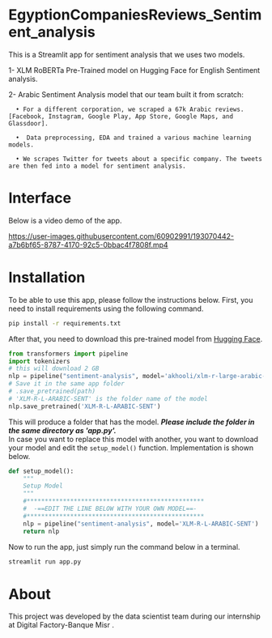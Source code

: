 # EgyptionCompaniesReviews_Sentiment_analysis

This is a Streamlit app for sentiment analysis that we uses two models.

1- XLM RoBERTa Pre-Trained model on Hugging Face for English Sentiment analysis. 

2- Arabic Sentiment Analysis model that our team built it from scratch:

      • For a different corporation, we scraped a 67k Arabic reviews. [Facebook, Instagram, Google Play, App Store, Google Maps, and Glassdoor].

      •  Data preprocessing, EDA and trained a various machine learning models.

      • We scrapes Twitter for tweets about a specific company. The tweets are then fed into a model for sentiment analysis.

# Interface
Below is a video demo of the app.   

https://user-images.githubusercontent.com/60902991/193070442-a7b6bf65-8787-4170-92c5-0bbac4f7808f.mp4

 # Installation
To be able to use this app, please follow the instructions below. First, you need to install requirements using the following command.
```bash
pip install -r requirements.txt
```
After that, you need to download this pre-trained model from [Hugging Face](https://huggingface.co/akhooli/xlm-r-large-arabic-sent). 
```python
from transformers import pipeline
import tokenizers
# this will download 2 GB
nlp = pipeline("sentiment-analysis", model='akhooli/xlm-r-large-arabic-sent')
# Save it in the same app folder
# .save_pretrained(path)
# 'XLM-R-L-ARABIC-SENT' is the folder name of the model
nlp.save_pretrained('XLM-R-L-ARABIC-SENT')
```
This will produce a folder that has the model. ***Please include the folder in the same directory as 'app.py'.***  
In case you want to replace this model with another, you want to download your model and edit the `setup_model()` function. Implementation is shown below.
```python
def setup_model():
    """
    Setup Model
    """
    #*************************************************
    #  -==EDIT THE LINE BELOW WITH YOUR OWN MODEL==-
    #*************************************************
    nlp = pipeline("sentiment-analysis", model='XLM-R-L-ARABIC-SENT')
    return nlp
```
Now to run the app, just simply run the command below in a terminal.
```bash
streamlit run app.py
```
# About 
This project was developed by the data scientist team during our internship at Digital Factory-Banque Misr .
